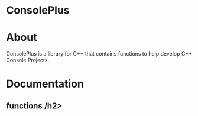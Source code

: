 # ConsolePlus

<h1>About</h1>

ConsolePlus is a library for C++ that contains functions to help develop C++ Console Projects.

<h1> Documentation </h1>

<h2> functions /h2>
